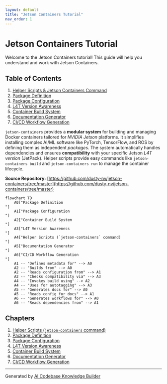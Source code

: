 ```yaml
---
layout: default
title: "Jetson Containers Tutorial"
nav_order: 1
---
```


# Jetson Containers Tutorial

Welcome to the Jetson Containers tutorial! This guide will help you understand and work with Jetson Containers.

## Table of Contents

1. [Helper Scripts & Jetson Containers Command](01_helper_scripts___jetson_containers__command__.md)
2. [Package Definition](02_package_definition_.md)
3. [Package Configuration](03_package_configuration_.md)
4. [L4T Version Awareness](04_l4t_version_awareness_.md)
5. [Container Build System](05_container_build_system_.md)
6. [Documentation Generator](06_documentation_generator_.md)
7. [CI/CD Workflow Generation](07_ci_cd_workflow_generation_.md)

`jetson-containers` provides a **modular system** for building and managing Docker containers tailored for *NVIDIA Jetson* platforms.
It simplifies installing complex AI/ML software like PyTorch, TensorFlow, and ROS by defining them as independent *packages*.
The system automatically handles dependencies and ensures **compatibility** with your specific Jetson *L4T version* (JetPack).
Helper scripts provide easy commands like `jetson-containers build` and `jetson-containers run` to manage the container lifecycle.


**Source Repository:** [https://github.com/dusty-nv/jetson-containers/tree/master](https://github.com/dusty-nv/jetson-containers/tree/master)

```mermaid
flowchart TD
    A0["Package Definition
"]
    A1["Package Configuration
"]
    A2["Container Build System
"]
    A3["L4T Version Awareness
"]
    A4["Helper Scripts (`jetson-containers` command)
"]
    A5["Documentation Generator
"]
    A6["CI/CD Workflow Generation
"]
    A1 -- "Defines metadata for" --> A0
    A2 -- "Builds from" --> A0
    A2 -- "Reads configuration from" --> A1
    A2 -- "Checks compatibility via" --> A3
    A4 -- "Invokes build using" --> A2
    A4 -- "Uses for autotagging" --> A3
    A5 -- "Generates docs for" --> A0
    A5 -- "Reads config for docs" --> A1
    A6 -- "Generates workflows for" --> A0
    A6 -- "Reads dependencies from" --> A1
```

## Chapters

1. [Helper Scripts (`jetson-containers` command)
](01_helper_scripts___jetson_containers__command__.md)
2. [Package Definition
](02_package_definition_.md)
3. [Package Configuration
](03_package_configuration_.md)
4. [L4T Version Awareness
](04_l4t_version_awareness_.md)
5. [Container Build System
](05_container_build_system_.md)
6. [Documentation Generator
](06_documentation_generator_.md)
7. [CI/CD Workflow Generation
](07_ci_cd_workflow_generation_.md)


---

Generated by [AI Codebase Knowledge Builder](https://github.com/The-Pocket/Tutorial-Codebase-Knowledge)
